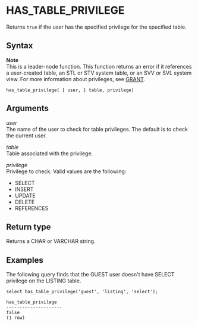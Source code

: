 # HAS\_TABLE\_PRIVILEGE<a name="r_HAS_TABLE_PRIVILEGE"></a>

Returns `true` if the user has the specified privilege for the specified table\. 

## Syntax<a name="r_HAS_TABLE_PRIVILEGE-synopsis"></a>

**Note**  
This is a leader\-node function\. This function returns an error if it references a user\-created table, an STL or STV system table, or an SVV or SVL system view\. For more information about privileges, see [GRANT](r_GRANT.md)\.

```
has_table_privilege( [ user, ] table, privilege)
```

## Arguments<a name="r_HAS_TABLE_PRIVILEGE-arguments"></a>

 *user*   
The name of the user to check for table privileges\. The default is to check the current user\. 

 *table*   
Table associated with the privilege\. 

 *privilege*   
Privilege to check\. Valid values are the following:   
+ SELECT
+ INSERT
+ UPDATE
+ DELETE
+ REFERENCES

## Return type<a name="r_HAS_TABLE_PRIVILEGE-return-type"></a>

Returns a CHAR or VARCHAR string\. 

## Examples<a name="r_HAS_TABLE_PRIVILEGE-examples"></a>

The following query finds that the GUEST user doesn't have SELECT privilege on the LISTING table\. 

```
select has_table_privilege('guest', 'listing', 'select');

has_table_privilege
---------------------
false
(1 row)
```
